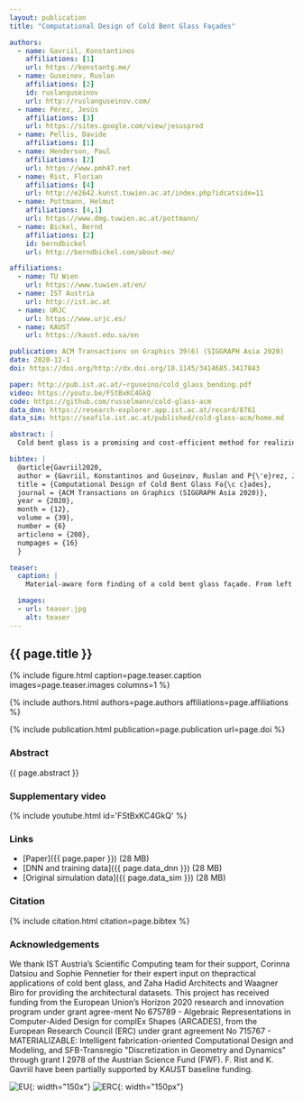 ```yaml
---
layout: publication
title: "Computational Design of Cold Bent Glass Façades"

authors:
  - name: Gavriil, Konstantinos
    affiliations: [1]
    url: https://konstantg.me/
  - name: Guseinov, Ruslan
    affiliations: [2]
    id: ruslanguseinov
    url: http://ruslanguseinov.com/
  - name: Pérez, Jesús
    affiliations: [3]
    url: https://sites.google.com/view/jesusprod
  - name: Pellis, Davide
    affiliations: [1]
  - name: Henderson, Paul
    affiliations: [2]
    url: https://www.pmh47.net
  - name: Rist, Florian
    affiliations: [4]
    url: http://e2642.kunst.tuwien.ac.at/index.php?idcatside=11
  - name: Pottmann, Helmut
    affiliations: [4,1]
    url: https://www.dmg.tuwien.ac.at/pottmann/
  - name: Bickel, Bernd
    affiliations: [2]
    id: berndbickel
    url: http://berndbickel.com/about-me/

affiliations:
  - name: TU Wien
    url: https://www.tuwien.at/en/
  - name: IST Austria
    url: http://ist.ac.at
  - name: URJC
    url: https://www.urjc.es/
  - name: KAUST
    url: https://kaust.edu.sa/en

publication: ACM Transactions on Graphics 39(6) (SIGGRAPH Asia 2020)
date: 2020-12-1
doi: https://doi.org/http://dx.doi.org/10.1145/3414685.3417843

paper: http://pub.ist.ac.at/~rguseino/cold_glass_bending.pdf
video: https://youtu.be/FStBxKC4GkQ
code: https://github.com/russelmann/cold-glass-acm
data_dnn: https://research-explorer.app.ist.ac.at/record/8761
data_sim: https://seafile.ist.ac.at/published/cold-glass-acm/home.md

abstract: |
  Cold bent glass is a promising and cost-efficient method for realizing doubly curved glass façades. They are produced by attaching planar glass sheets to curved frames and must keep the occurring stress within safe limits. However, it is very challenging to navigate the design space of cold bent glass panels because of the fragility of the material, which impedes the form finding for practically feasible and aesthetically pleasing cold bent glass façades. We propose an interactive, data-driven approach for designing cold bent glass façades that can be seamlessly integrated into a typical architectural design pipeline. Our method allows non-expert users to interactively edit a parametric surface while providing real-time feedback on the deformed shape and maximum stress of cold bent glass panels. The designs are automatically refined to minimize several fairness criteria, while maximal stresses are kept within glass limits. We achieve interactive frame rates by using a differentiable Mixture Density Network trained from more than a million simulations. Given a curved boundary, our regression model is capable of handling multistable configurations and accurately predicting the equilibrium shape of the panel and its corresponding maximal stress. We show that the predictions are highly accurate and validate our results with a physical realization of a cold bent glass surface.

bibtex: |
  @article{Gavriil2020,
  author = {Gavriil, Konstantinos and Guseinov, Ruslan and P{\'e}rez, Jes{\'u}s and Pellis, Davide and Henderson, Paul and Rist, Florian and Pottmann, Helmut and Bickel, Bernd},
  title = {Computational Design of Cold Bent Glass Fa{\c c}ades},
  journal = {ACM Transactions on Graphics (SIGGRAPH Asia 2020)},
  year = {2020},
  month = {12},
  volume = {39},
  number = {6}
  articleno = {208},
  numpages = {16}
  }

teaser:
  caption: |
    Material-aware form finding of a cold bent glass façade. From left to right: initial and revised panel layouts from an interactive design session with immediate feedback on the glass shape and maximum stress (red color indicates panel failure). The surface design is then optimized for stress reduction and smoothness. The final façade realization using cold bent glass features doubly curved areas and smooth reflections.

  images:
  - url: teaser.jpg
    alt: teaser
---
```


## {{ page.title }}

{% include figure.html caption=page.teaser.caption images=page.teaser.images columns=1 %}

{% include authors.html authors=page.authors affiliations=page.affiliations %}

{% include publication.html publication=page.publication url=page.doi %}

### Abstract

{{ page.abstract }}

### Supplementary video

{% include youtube.html id='FStBxKC4GkQ' %}

### Links

* [Paper]({{ page.paper }}) (28 MB)
* [DNN and training data]({{ page.data_dnn }}) (28 MB)
* [Original simulation data]({{ page.data_sim }}) (28 MB)

### Citation

{% include citation.html citation=page.bibtex %}

### Acknowledgements

We thank IST Austria’s Scientific Computing team for their support, Corinna Datsiou and Sophie Pennetier for their expert input on thepractical applications of cold bent glass, and Zaha Hadid Architects and Waagner Biro for providing the architectural datasets. This project has received funding from the European Union’s Horizon 2020 research and innovation program under grant agree-ment No 675789 - Algebraic Representations in Computer-Aided Design for complEx Shapes (ARCADES), from the European Research Council (ERC) under grant agreement No 715767 - MATERIALIZABLE: Intelligent fabrication-oriented Computational Design and Modeling, and SFB-Transregio "Discretization in Geometry and Dynamics" through grant I 2978 of the Austrian Science Fund (FWF). F. Rist and K. Gavriil have been partially supported by KAUST baseline funding.

![EU](flag_yellow_low.jpg){: width="150x"}
![ERC](LOGO-ERC.jpg){: width="150px"}
